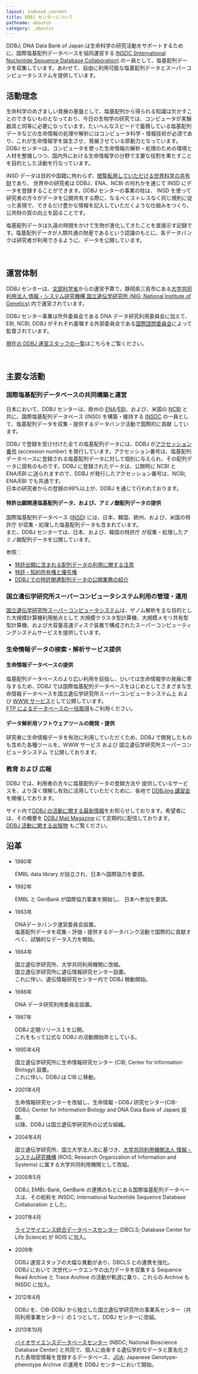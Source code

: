 ```yaml
---
layout: indexed_content
title: DDBJ センターについて
pathname: aboutus
category: _aboutus
---
```


DDBJ; DNA Data Bank of Japan は生命科学の研究活動をサポートするために、国際塩基配列データベースを協同運営する [INSDC (International Nucleotide Sequence Database Collaboration)](http://www.insdc.org/) の一員として、塩基配列データを収集しています。あわせて、自由に利用可能な塩基配列データとスーパーコンピュータシステムを提供しています。

## 活動理念

生命科学のめざましい発展の基盤として、塩基配列から得られる知識は欠かすことのできないものとなっており、今日の生物学の研究では、コンピュータが実験器具と同等に必要になっています。たいへんなスピードで蓄積している塩基配列データなどの生命情報の処理や解析にはコンピュータ科学・情報技術が必須であり、これが生命情報学を誕生させ、発展させている原動力となっています。DDBJ
センターは、コンピュータを使った生命情報の解析・処理のための環境と人材を整備しつつ、国内外における生命情報学の分野で主要な役割を果たすことを目的とした活動を行なっています。

INSD データは目的や国籍に拘わらず、[閲覧転用していただける世界科学の共有財](/policies.html#copyright)であり、
世界中の研究者は DDBJ、ENA、NCBI の何れかを通じて INSD にデータを登録することができます。DDBJ センターの事業の柱は、
INSD
を使って研究者の方々がデータを公開共有する際に、なるべくストレスなく同じ規則に従った表現で、できるだけ豊かな情報を記入していただくような仕組みをつくり、公共財の質の向上を図ることです。

塩基配列データは久遠の時間をかけて生物が進化してきたことを直接示す記録です。塩基配列データが人類共通の財産であるという認識のもとに、各データバンクは研究者が利用できるように、データを公開しています。


　


## 運営体制

DDBJ センターは、[文部科学省](http://www.mext.go.jp/)からの運営予算で、静岡県三島市にある[大学共同利用法人
情報・システム研究機構 国立遺伝学研究所 (NIG; National Institute of
Genetics)](https://www.nig.ac.jp/) 内で運営されています。

DDBJ センター事業は所外委員会である DNA データ研究利用委員会に加えて、EBI, NCBI, DDBJ
がそれぞれ委嘱する外部委員会である[国際諮問委員会](/insdc.html#iac)によって監督されています。

[現在の DDBJ 運営スタッフの一覧](/staff.html)はこちらをご覧ください。


　


## 主要な活動


### 国際塩基配列データベースの共同構築と運営

日本において、DDBJ センターは、欧州の
[ENA](https://www.ebi.ac.uk/ena)/[EBI](https://www.ebi.ac.uk/)、および、米国の
[NCBI](https://www.ncbi.nlm.nih.gov/) と共に、国際塩基配列データベース (INSD) を構築・維持する
[INSDC](/insdc.html) の一員として、塩基配列データを収集・提供するデータバンク活動で国際的に貢献 しています。

DDBJ で登録を受け付けた全ての塩基配列データには、DDBJ が[アクセッション番号](/acc_def.html) (accession
number)
を発行しています。アクセッション番号は、塩基配列データベースに登録される塩基配列データに対して個別に与えられ、その配列データに固有のものです。DDBJ
に登録されたデータは、公開時に NCBI と ENA/EBI に送られますので、DDBJ が発行したアクセッション番号は、NCBI,
ENA/EBI でも共通です。  
日本の研究者からの登録の99%以上が、DDBJ を通じて行われております。

#### 特許出願関連塩基配列データ、および、アミノ酸配列データの提供

国際塩基配列データベース ([INSD](/insdc.html#insd)) には、日本、韓国、欧州、および、米国の特許庁
が収集・処理した塩基配列データも含まれています。  
また、DDBJ センターでは、日本、および、韓国の特許庁 が収集・処理したアミノ酸配列データを公開しています。

参照：

  - [特許出願に含まれる配列データの利用に関する注意](/ddbj/pat-data.html)
  - [特許・知的所有権と優先権](/policies.html#ownership)
  - [DDBJ での特許関連配列データの公開業務の紹介](/column/patent.html)



### 国立遺伝学研究所スーパーコンピュータシステム利用の管理・運用

[国立遺伝学研究所スーパーコンピュータシステム](https://sc.ddbj.nig.ac.jp/)は、ゲノム解析を主な目的とした大規模計算機利用拠点として
大規模クラスタ型計算機、大規模メモリ共有型型計算機、および大容量高速ディスク装置で構成されたスーパーコンピューティングシステムサービスを提供しています。



### 生命情報データの検索・解析サービス提供

#### 生命情報データベースの提供

塩基配列データベースのより広い利用を目指し、ひいては生命情報学の発展に寄与するため、DDBJ
では国際塩基配列データベースをはじめとしてさまざまな生命情報データベースを国立遺伝学研究所スーパーコンピュータシステム上
および [WWW サービス](/services.html)として公開しています。  
[FTP によるデータベースの一括取得](/download.html)もご利用ください。

#### データ解析用ソフトウェアツールの開発・提供

研究者に生命情報データを有効に利用していただくため、DDBJ で開発したものも含めた各種ツールを、WWW サービス および
国立遺伝学研究所スーパーコンピュータシステム で公開しております。



### 教育 および 広報

DDBJ では、利用者の方々に塩基配列データの登録方法や 提供しているサービスを、より深く理解し有効に活用していただくために、各地で
[DDBJing 講習会](/training.html)を開催しております。

サイト内で[DDBJ の活動に関する最新情報](/news/ja/index.html)をお知らせしております。希望者には、その概要を
[DDBJ Mail Magazine](/subscribe.html) にて定期的に配信しております。  
[DDBJ 活動に関する出版物](/activities/publications.html) もご覧ください。

## 沿革

  - 1980年

    EMBL data library が設立され、日本へ国際協力を要請。

  - 1982年

    EMBL と GenBank が国際協力事業を開始し、 日本へ参加を要請。

  - 1983年

    DNAデータバンク運営委員会設置。  
    塩基配列データを収集・評価・提供するデータバンク活動で国際的に貢献すべく、試験的なデータ入力を開始。

  - 1984年

    国立遺伝学研究所、大学共同利用機関に改組。  
    国立遺伝学研究所に遺伝情報研究センター設置。  
    これに伴い、遺伝情報研究センター内で DDBJ 稼動開始。

  - 1986年
  
    DNA データ研究利用委員会設置。

  - 1987年

    DDBJ 定期リリース１を公開。  
    これをもって公式な DDBJ の活動開始年としている。

  - 1995年4月

    国立遺伝学研究所に生命情報研究センター (CIB; Center for Information Biology) 設置。  
    これに伴い、DDBJ は CIB に移動。

  - 2001年4月
    
    生命情報研究センターを改組し、生命情報・DDBJ 研究センター(CIB-DDBJ; Center for Information
    Biology and DNA Data Bank of Japan) 設置。  
    以降、DDBJ は国立遺伝学研究所の公式な組織。

  - 2004年4月
    
    国立遺伝学研究所、国立大学法人法に基づき、[大学共同利用機関法人
    情報・システム研究機構](http://www.rois.ac.jp/) (ROIS;
    Research Organization of Information and Systems) に属する大学共同利用機関として改組。

  - 2005年5月
    
    DDBJ, EMBL-Bank, GenBank の連携のもとにある国際塩基配列データベースは、その総称を INSDC;
    International Nucleotide Sequence Database Collaboration とした。

  - 2007年4月
    
    [ライフサイエンス統合データベースセンター](http://dbcls.rois.ac.jp/) (DBCLS; Database
    Center for Life Science) が ROIS に加入。

  - 2009年
    
    DDBJ 運営スタッフの大幅な異動があり、DBCLS との連携を強化。  
    DDBJ において 次世代シークエンサの出力データを収集する Sequence Read Archive と Trace Archive
    の活動が軌道に乗り、これらの Archive も INSDC に加入。

  - 2012年4月
    
    DDBJ を、CIB-DDBJ から独立した国立遺伝学研究所の事業系センター（共同利用事業センター）の１つとして、DDBJ
    センターに改組。

  - 2013年10月
    
    [バイオサイエンスデータベースセンター](https://biosciencedbc.jp/) (NBDC; National
    Bioscience Database Center)
    と共同で、個人に由来する遺伝学的なデータと匿名化された表現型情報を登録するデータベース、[JGA](/jga/index.html);
    Japanese Genotype-phenotype Archive の運用を DDBJ センターにおいて開始。


